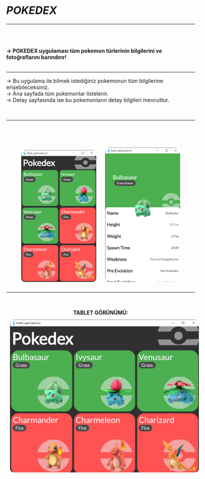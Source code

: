 # ***POKEDEX***

<hr>
<br><br>

<b>-> POKEDEX uygulaması tüm pokemon türlerinin bilgilerini ve fotoğraflarını barındırır!</b>
<br><br><hr>

-> Bu uygulama ile bilmek istediğiniz pokemonun tüm bilgilerine erişebileceksiniz.
<br>
-> Ana sayfada tüm pokemonlar listelenir.
<br>
-> Detay sayfasında ise bu pokemonların detay bilgileri mevcuttur.


<br><hr><br>
<p align="center">
    <br>
    <img src="assets/homePage_ui.png" style="border-radius: 10px;margin:10px " width="200">
    <img src="assets/detailPage_ui.png" style="border-radius: 10px;margin:10px " width="200">
    <br><hr><br>
    
</p>
<p align="center">
    <b>TABLET GÖRÜNÜMÜ:</b>
    <img src="assets/homePageTablet_ui.png" style="border-radius: 10px;margin:10px " width="600">
</p>

